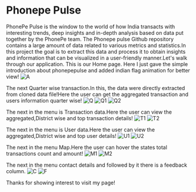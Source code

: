 # Phonepe Pulse
PhonePe Pulse is the window to the world of how India transacts with interesting trends, deep insights 
and in-depth analysis based on data put together by the PhonePe team.
The Phonepe pulse Github repository contains a large amount of data related to
various metrics and statistics.In this project the goal is to extract this data and process it to obtain
insights and information that can be visualized in a user-friendly manner.Let's walk through our application.
This is our Home page. Here I just gave the simple introduction about phonepepulse and added indian flag animation for better view!
![A](https://user-images.githubusercontent.com/120735228/229089221-6007ffa6-28f6-4478-9840-73cf591dd401.png)

The next Quarter wise transaction.In this, the data were directly extracted from cloned data file!Here the user can get the 
aggregated transaction and users information quarter wise!
![Q](https://user-images.githubusercontent.com/120735228/229089941-d2949af5-c151-415f-a239-a140b6fd0cd3.png)
![Q1](https://user-images.githubusercontent.com/120735228/229089982-4900f6ba-8257-4597-becc-b7e26755c68c.png)
![Q2](https://user-images.githubusercontent.com/120735228/229090108-48de25a2-84fd-4638-8116-17bc46cca716.png)

The next in the menu is Transaction data.Here the user can view the aggregated,District wise and top transaction details!
![T1](https://user-images.githubusercontent.com/120735228/229090362-dc2e7b00-8e8b-4ab8-9c3a-fa940f48d01c.png)
![T2](https://user-images.githubusercontent.com/120735228/229090406-11794c77-5276-4366-a765-6c01488c7785.png)

The next in the menu is User data.Here the user can view the aggregated,District wise and top user details!
![U1](https://user-images.githubusercontent.com/120735228/229090555-dce84402-7ebf-4ec6-9ceb-f7522a53f784.png)
![U2](https://user-images.githubusercontent.com/120735228/229090585-df64c80b-8400-4c67-afb9-ca8f66b59378.png)

The next in the menu Map.Here the user can hover the states total transactions count and amount!
![M1](https://user-images.githubusercontent.com/120735228/229090796-79792509-e815-4878-ada8-162930882ff2.png)
![M2](https://user-images.githubusercontent.com/120735228/229090835-e913a468-42b6-4bea-8450-bc49a46d68f1.png)

The next in the menu contact details and followed by it there is a feedback column.
![C](https://user-images.githubusercontent.com/120735228/229091019-b422ebe5-d39b-4dd6-8741-ea5fad7eab28.png)
![F](https://user-images.githubusercontent.com/120735228/229091044-b550416f-c57d-47b6-83cf-3c4b110727ae.png)

Thanks for showing interest to visit my page!

